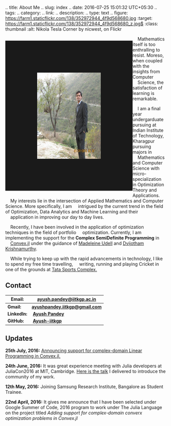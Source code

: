  
.. title: About Me 
.. slug: index
.. date: 2016-07-25 15:01:32 UTC+05:30
.. tags: 
.. category: 
.. link: 
.. description: 
.. type: text
.. figure: https://farm1.staticflickr.com/138/352972944_4f9d568680.jpg
   :target: https://farm1.staticflickr.com/138/352972944_4f9d568680_z.jpg$
   :class: thumbnail
   :alt: Nikola Tesla Corner by nicwest, on Flickr

 
<div>
    <p style="float: left;"><img src="/images/profile.jpg" height="270px" width="200px" border="100px"></p>
    <p>&nbsp;&nbsp;&nbsp;&nbsp;Mathematics itself is too enthralling to resist. Moreso, when coupled with the insights from Computer &nbsp;&nbsp;&nbsp;&nbsp;Science, the satisfaction of learning is remarkable.


&nbsp;&nbsp;&nbsp;&nbsp;I am a final year undergarduate pursuing at Indian Institute of Technology, Kharagpur pursuing majors in &nbsp;&nbsp;&nbsp;&nbsp;Mathematics and Computer Science with micro-specialization in Optimization Theory and Applications. &nbsp;&nbsp;&nbsp;&nbsp;My interests lie in the intersection of Applied Mathematics and Computer Science. More specifically, I am &nbsp;&nbsp;&nbsp;&nbsp;intrigued by the current trend in the field of Optimization, Data Analytics and Machine Learning and their &nbsp;&nbsp;&nbsp;&nbsp;application in improving our day to day lives. 

&nbsp;&nbsp;&nbsp;&nbsp;Recently, I have been involved in the application of optimization techniques in the field of portfolio &nbsp;&nbsp;&nbsp;&nbsp;optimization. Currently, I am implementing the support for the **Complex SemiDefinite Programming** in &nbsp;&nbsp;&nbsp;&nbsp;[Convex.jl](http://convexjl.readthedocs.io/en/latest/) under the guidance of [Madeleine Udell](https://people.orie.cornell.edu/mru8/) and [Dvijotham Krishnamurthy](http://www.its.caltech.edu/~dvij/).

&nbsp;&nbsp;&nbsp;&nbsp;While trying to keep up with the rapid advancements in technology, I like to spend my free time travelling, &nbsp;&nbsp;&nbsp;&nbsp;writing, running and playing Cricket in one of the grounds at [Tata Sports Complex.](https://wiki.metakgp.org/w/Tata_Sports_Complex)</p>




## Contact 
**Email:** | **ayush.pandey@iitkgp.ac.in**
------------ | -------------
**Gmail:** | **ayushpandey.iitkgp@gmail.com**
**LinkedIn:** | &nbsp;[**Ayush Pandey**](https://www.linkedin.com/in/ayushiitkgp)
**GitHub:** | &nbsp;[**Ayush-iitkgp**](http://github.com/Ayush-iitkgp)


## Updates

**25th July, 2016:** [Announcing support for complex-domain Linear Programming in Convex.jl.](http://ayush-iitkgp.rhcloud.com/announcing-support-for-complex-domain-linear-programming-problem-in-convex-jl/)

**24th June, 2016:** It was great experience meeting with Julia developers at JuliaCon2016 at MIT, Cambridge. [Here is the talk](https://www.youtube.com/watch?v=fHG4uEOlMbY) I delivered to introduce the community of my work.

**12th May, 2016:** Joining Samsung Research Institute, Bangalore as Student Trainee.

**22nd April, 2016:** It gives me announce that I have been selected under Google Summer of Code, 2016 program to work under The Julia Language on the project titled *Adding support for complex-domain converx optimization problems in Convex.jl*
